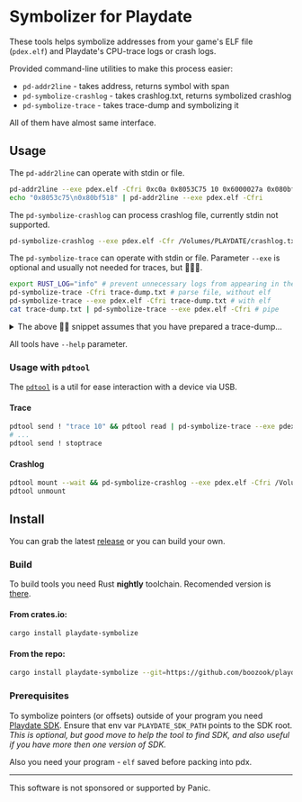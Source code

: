# Symbolizer for Playdate

These tools helps symbolize addresses from your game's ELF file (`pdex.elf`) and Playdate's CPU-trace logs or crash logs.

Provided command-line utilities to make this process easier:
- `pd-addr2line` - takes address, returns symbol with span
- `pd-symbolize-crashlog` - takes crashlog.txt, returns symbolized crashlog
- `pd-symbolize-trace` - takes trace-dump and symbolizing it

All of them have almost same interface.


## Usage

The `pd-addr2line` can operate with stdin or file.
```bash
pd-addr2line --exe pdex.elf -Cfri 0xc0a 0x8053C75 10 0x6000027a 0x080bf518
echo "0x8053c75\n0x80bf518" | pd-addr2line --exe pdex.elf -Cfri
```


The `pd-symbolize-crashlog` can process crashlog file, currently stdin not supported.
```bash
pd-symbolize-crashlog --exe pdex.elf -Cfr /Volumes/PLAYDATE/crashlog.txt
```


The `pd-symbolize-trace` can operate with stdin or file.
Parameter `--exe` is optional and usually not needed for traces, but 🤷🏻‍♂️.
```bash
export RUST_LOG="info" # prevent unnecessary logs from appearing in the output
pd-symbolize-trace -Cfri trace-dump.txt # parse file, without elf
pd-symbolize-trace --exe pdex.elf -Cfri trace-dump.txt # with elf
cat trace-dump.txt | pd-symbolize-trace --exe pdex.elf -Cfri # pipe
```

<details><summary>
The above ☝🏻 snippet assumes that you have prepared a trace-dump...
</summary>

⚠️
If you don't know what it is, you probably don't need it. Be careful and perform all actions at your own risk.

### How to retrieve cpu-trace

I recomend to use [`pdtool`][pdtool] for it.

1. connect to device
2. send command `"trace"`, dump it to `./trace-dump.txt`
3. send `"stoptrace"`

</details>



All tools have `--help` parameter.


### Usage with `pdtool`

The [`pdtool`][pdtool] is a util for ease interaction with a device via USB.


#### Trace

```bash
pdtool send ! "trace 10" && pdtool read | pd-symbolize-trace --exe pdex.elf -Cfri | ./symbolized-trace.log
# ...
pdtool send ! stoptrace
```

#### Crashlog

```bash
pdtool mount --wait && pd-symbolize-crashlog --exe pdex.elf -Cfri /Volumes/PLAYDATE/crashlog.txt;
pdtool unmount
```


## Install

You can grab the latest [release][] or you can build your own.


### Build

To build tools you need Rust __nightly__ toolchain. Recomended version is [there][rust-toolchain].

#### From crates.io:

```bash
cargo install playdate-symbolize
```

#### From the repo:

```bash
cargo install playdate-symbolize --git=https://github.com/boozook/playdate.git
```


### Prerequisites

To symbolize pointers (or offsets) outside of your program you need [Playdate SDK][sdk].
Ensure that env var `PLAYDATE_SDK_PATH` points to the SDK root. _This is optional, but good move to help the tool to find SDK, and also useful if you have more then one version of SDK._

Also you need your program - `elf` saved before packing into pdx.



[pdtool]: https://crates.io/crates/playdate-tool
[release]: https://github.com/boozook/playdate/releases
[sdk]: https://play.date/dev/#cardSDK
[rust-toolchain]: https://github.com/boozook/playdate/blob/main/rust-toolchain.toml



- - -

This software is not sponsored or supported by Panic.
